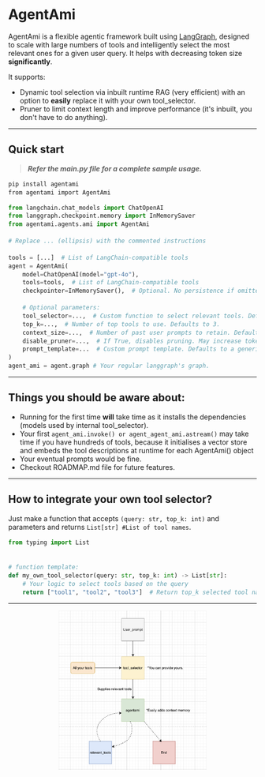 # AgentAmi

AgentAmi is a flexible agentic framework built using [LangGraph](https://python.langchain.com/docs/langgraph/), designed
to scale with large numbers of tools and intelligently select the most relevant ones for a given user query. 
It helps with decreasing token size **significantly**.

It supports:

- Dynamic tool selection via inbuilt runtime RAG (very efficient) with an option to **easily** replace it with your own tool_selector.
- Pruner to limit context length and improve performance (it's inbuilt, you don't have to do anything).

---

## Quick start
> ***Refer the main.py file for a complete sample usage.***

```bash
pip install agentami
from agentami import AgentAmi
```

```python
from langchain.chat_models import ChatOpenAI
from langgraph.checkpoint.memory import InMemorySaver
from agentami.agents.ami import AgentAmi

# Replace ... (ellipsis) with the commented instructions

tools = [...]  # List of LangChain-compatible tools
agent = AgentAmi(
    model=ChatOpenAI(model="gpt-4o"),
    tools=tools,  # List of LangChain-compatible tools
    checkpointer=InMemorySaver(),  # Optional. No persistence if omitted.

    # Optional parameters:
    tool_selector=...,  # Custom function to select relevant tools. Defaults to internal tool_selector.
    top_k=...,  # Number of top tools to use. Defaults to 3.
    context_size=...,  # Number of past user prompts to retain. Defaults to 7.
    disable_pruner=...,  # If True, disables pruning. May increase token usage. Defaults to False
    prompt_template=...  # Custom prompt template. Defaults to a generic bot template.
)
agent_ami = agent.graph # Your regular langgraph's graph.
```
---
## Things you should be aware about: 

 - Running for the first time **will** take time as it installs the dependencies (models used by internal tool_selector).
 - Your first `agent_ami.invoke() or agent_agent_ami.astream()` may take time if you have hundreds of tools, because it initialises a vector store and embeds the tool descriptions at runtime for each AgentAmi() object
 - Your eventual prompts would be fine.
 - Checkout ROADMAP.md file for future features.

---
## How to integrate your own tool selector?

Just make a function that accepts `(query: str, top_k: int)` and parameters and returns `List[str] #List of tool names`.

```python
from typing import List


# function template:
def my_own_tool_selector(query: str, top_k: int) -> List[str]:
    # Your logic to select tools based on the query
    return ["tool1", "tool2", "tool3"]  # Return top_k selected tool names
```
---

<div align="center">
  <img src="AgentAmi.jpg" alt="AgentAmi" width="300"/>
</div>